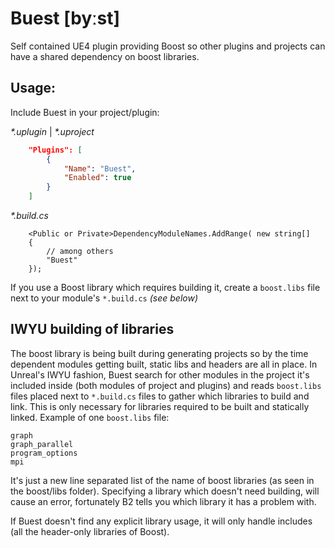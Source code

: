 # Buest [byːst]

Self contained UE4 plugin providing Boost so other plugins and projects can have a shared dependency on boost libraries.

## Usage:

Include Buest in your project/plugin:

*\*.uplugin* | *\*.uproject*

```json
	"Plugins": [
		{
			"Name": "Buest",
			"Enabled": true
		}
	]
```

*\*.build.cs*

```CSharp
    <Public or Private>DependencyModuleNames.AddRange( new string[]
    {
        // among others
        "Buest"
    });
```

If you use a Boost library which requires building it, create a `boost.libs` file next to your module's `*.build.cs` *(see below)*

## IWYU building of libraries

The boost library is being built during generating projects so by the time dependent modules getting built, static libs and headers are all in place. In Unreal's IWYU fashion, Buest search for other modules in the project it's included inside (both modules of project and plugins) and reads `boost.libs` files placed next to `*.build.cs` files to gather which libraries to build and link. This is only necessary for libraries required to be built and statically linked. Example of one `boost.libs` file:

```
graph
graph_parallel
program_options
mpi
```

It's just a new line separated list of the name of boost libraries (as seen in the boost/libs folder). Specifying a library which doesn't need building, will cause an error, fortunately B2 tells you which library it has a problem with.

If Buest doesn't find any explicit library usage, it will only handle includes (all the header-only libraries of Boost).